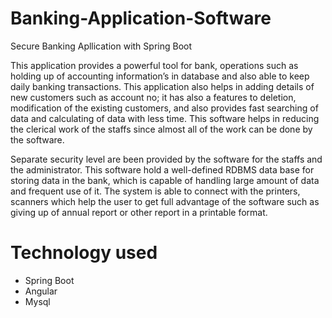 # Banking-Application-Software

Secure Banking Apllication with Spring Boot

This application provides a powerful tool for bank, operations such as holding up of accounting information’s in database and also able to keep daily banking transactions. This application also helps in adding details of new customers such as account no; it has also a features to deletion, modification of the existing customers, and also provides fast searching of data and calculating of data with less time. This software helps in reducing the clerical work of the staffs since almost all of the work can be done by the software.

Separate security level are been provided by the software for the staffs and the administrator. This software hold a well-defined RDBMS data base for storing data in the bank, which is capable of handling large amount of data and frequent use of it. The system is able to connect with the printers, scanners which help the user to get full advantage of the software such as giving up of annual report or other report in a printable format.

# Technology used

- Spring Boot
- Angular
- Mysql
